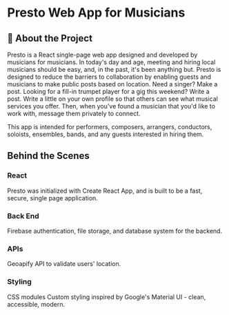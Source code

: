 # Presto Web App for Musicians

## 🎼 About the Project
Presto is a React single-page web app designed and developed by musicians for musicians. In today's day and age, meeting and hiring local musicians should be easy, and, in the past, it's been anything but. Presto is designed to reduce the barriers to collaboration by enabling guests and musicians to make public posts based on location. Need a singer? Make a post. Looking for a fill-in trumpet player for a gig this weekend? Write a post. Write a little on your own profile so that others can see what musical services you offer. Then, when you've found a musician that you'd like to work with, message them privately to connect. 

This app is intended for performers, composers, arrangers, conductors, soloists, ensembles, bands, and any guests interested in hiring them. 

## Behind the Scenes
### React
Presto was initialized with Create React App, and is built to be a fast, secure, single page application.
### Back End 
Firebase authentication, file storage, and database system for the backend. 
### APIs
Geoapify API to validate users' location.
### Styling
CSS modules
Custom styling inspired by Google's Material UI - clean, accessible, modern. 
